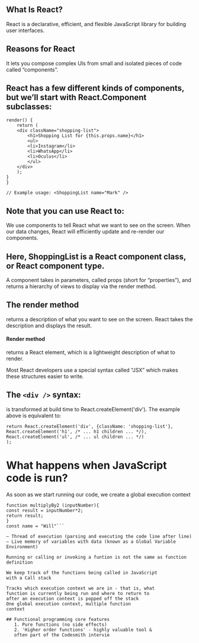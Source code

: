 ## What Is React?
   React is a declarative, efficient, and flexible JavaScript library for building user interfaces.

## Reasons for React
   It lets you compose complex UIs from small and isolated pieces of code called “components”.

## React has a few different kinds of components, but we’ll start with React.Component subclasses:
``` class ShoppingList extends React.Component {
render() {
    return (
    <div className="shopping-list">
        <h1>Shopping List for {this.props.name}</h1>
        <ul>
        <li>Instagram</li>
        <li>WhatsApp</li>
        <li>Oculus</li>
        </ul>
    </div>
    );
}
}

// Example usage: <ShoppingList name="Mark" />

```

## Note that you can use React to:
   We use components to tell React what we want to see on the screen. When our data changes, React will efficiently update and re-render our components.

## Here, ShoppingList is a React component class, or React component type.
   A component takes in parameters, called props (short for “properties”), and returns a hierarchy of views to display via the render method.
## The render method 
   returns a description of what you want to see on the screen. 
   React takes the description and displays the result. 

#### Render method
   returns a React element, which is a lightweight description of what to render.

   Most React developers use a special syntax called “JSX” which makes these structures easier to write.

## The  ```<div />``` syntax:
   is transformed at build time to React.createElement('div'). The example above is equivalent to:

```
return React.createElement('div', {className: 'shopping-list'},
React.createElement('h1', /* ... h1 children ... */),
React.createElement('ul', /* ... ul children ... */)
);
```

# What happens when JavaScript code is run?
  As soon as we start running our code, we create a global execution
  context
   ```const num = 3;
function multiplyBy2 (inputNumber){
 const result = inputNumber*2;
 return result;
}
const name = "Will"```

   — Thread of execution (parsing and executing the code line after line)
   — Live memory of variables with data (known as a Global Variable 
   Environment)

   Running or calling or invoking a funtion is not the same as function definition

   We keep track of the functions being called in JavaScript 
   with a Call stack

   Tracks which execution context we are in - that is, what 
   function is currently being run and where to return to 
   after an execution context is popped off the stack
   One global execution context, multiple function 
   context
 
 ## Functional programming core features
      1. Pure functions (no side effects)
      2. 'Higher order functions' - highly valuable tool & 
      often part of the Codesmith intervie